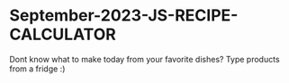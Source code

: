 # September-2023-JS-RECIPE-CALCULATOR
Dont know what to make today from your favorite dishes? Type products from a fridge :)
